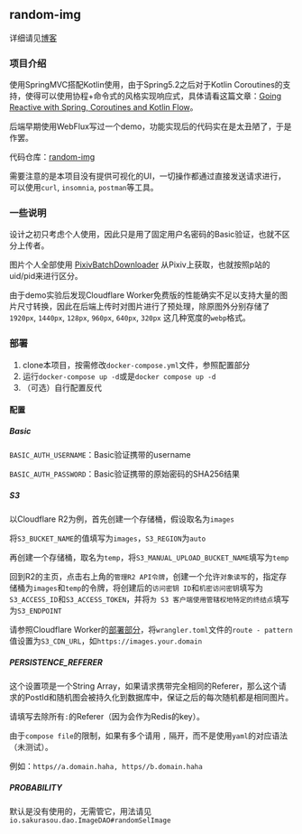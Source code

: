 ## random-img

详细请见[博客](https://blog.sakurasou.io/archives/random-image-api)

### 项目介绍

使用SpringMVC搭配Kotlin使用，由于Spring5.2之后对于Kotlin Coroutines的支持，使得可以使用协程+命令式的风格实现响应式，具体请看这篇文章：[Going Reactive with Spring, Coroutines and Kotlin Flow](https://spring.io/blog/2019/04/12/going-reactive-with-spring-coroutines-and-kotlin-flow)。

后端早期使用WebFlux写过一个demo，功能实现后的代码实在是太丑陋了，于是作罢。

代码仓库：[random-img](https://github.com/ShiinaKin/random-img)

需要注意的是本项目没有提供可视化的UI，一切操作都通过直接发送请求进行，可以使用`curl`, `insomnia`, `postman`等工具。

### 一些说明

设计之初只考虑个人使用，因此只是用了固定用户名密码的Basic验证，也就不区分上传者。

图片个人全部使用 [PixivBatchDownloader](https://github.com/xuejianxianzun/PixivBatchDownloader) 从Pixiv上获取，也就按照p站的uid/pid来进行区分。

由于demo实验后发现Cloudflare Worker免费版的性能确实不足以支持大量的图片尺寸转换，因此在后端上传时对图片进行了预处理，除原图外分别存储了`1920px`, `1440px`, `128px`, `960px`, `640px`, `320px` 这几种宽度的`webp`格式。

### 部署

1. clone本项目，按需修改`docker-compose.yml`文件，参照配置部分
2. 运行`docker-compose up -d`或是`docker compose up -d`
3. （可选）自行配置反代

#### 配置

##### Basic

`BASIC_AUTH_USERNAME`：Basic验证携带的username

`BASIC_AUTH_PASSWORD`：Basic验证携带的原始密码的SHA256结果

##### S3

以Cloudflare R2为例，首先创建一个存储桶，假设取名为`images`

将`S3_BUCKET_NAME`的值填写为`images`，`S3_REGION`为`auto`

再创建一个存储桶，取名为`temp`，将`S3_MANUAL_UPLOAD_BUCKET_NAME`填写为`temp`

回到R2的主页，点击右上角的`管理R2 API令牌`，创建一个允许`对象读写`的，指定存储桶为`images`和`temp`的令牌，将创建后的`访问密钥 ID`和`机密访问密钥`填写为`S3_ACCESS_ID`和`S3_ACCESS_TOKEN`，并将`为 S3 客户端使用管辖权地特定的终结点`填写为`S3_ENDPOINT`

请参照Cloudflare Worker的[部署部分](https://blog.sakurasou.io/archives/random-image-api#Cloudflare-Worker)，将`wrangler.toml`文件的`route - pattern`值设置为`S3_CDN_URL`，如`https://images.your.domain`

##### PERSISTENCE_REFERER

这个设置项是一个String Array，如果请求携带完全相同的Referer，那么这个请求的PostId和随机图会被持久化到数据库中，保证之后的每次随机都是相同图片。

请填写去除所有`:`的Referer（因为会作为Redis的key）。

由于`compose file`的限制，如果有多个请用 `,` 隔开，而不是使用`yaml`的对应语法（未测试）。

例如：`https//a.domain.haha, https//b.domain.haha`

##### PROBABILITY

默认是没有使用的，无需管它，用法请见`io.sakurasou.dao.ImageDAO#randomSelImage`